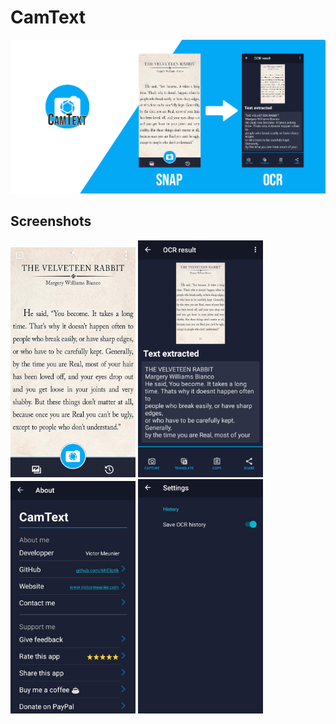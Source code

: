 # CamText

<p align="center">
    <img src="medias/feature_graphics.png" width="800">
</p>

## Screenshots

<img src="medias/capture.png" width="200">
<img src="medias/result_book_page.png" width="200">
<img src="medias/about.jpg" width="200">
<img src="medias/settings.jpg" width="200">
